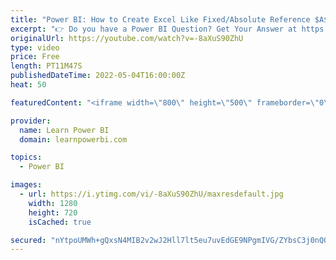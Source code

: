 ```yaml
---
title: "Power BI: How to Create Excel Like Fixed/Absolute Reference $A$1 in Power BI 💡"
excerpt: "👉 Do you have a Power BI Question? Get Your Answer at https://www.learnpowerbi.com/question In this Power BI Question & Answer Episode, we cover a question by Saï Equilibrio: How to Create Excel Like Fixed/Absolute Reference $A$1 in Power BI 👉 Download the Power BI file used in Video: https://web.learnpowerbi.com/download"
originalUrl: https://youtube.com/watch?v=-8aXuS90ZhU
type: video
price: Free
length: PT11M47S
publishedDateTime: 2022-05-04T16:00:00Z
heat: 50

featuredContent: "<iframe width=\"800\" height=\"500\" frameborder=\"0\" src=\"https://www.youtube.com/embed/-8aXuS90ZhU\" allow=\"accelerometer; autoplay; encrypted-media; gyroscope; picture-in-picture\" allowfullscreen></iframe>"

provider:
  name: Learn Power BI
  domain: learnpowerbi.com

topics:
  - Power BI

images:
  - url: https://i.ytimg.com/vi/-8aXuS90ZhU/maxresdefault.jpg
    width: 1280
    height: 720
    isCached: true

secured: "nYtpoUMWh+gQxsN4MIB2v2wJ2Hll7lt5eu7uvEdGE9NPgmIVG/ZYbsC3j0nQOjRDd9ifizrkkPPYMnTcgsqhbTQ+jZUMFHjWJCfw03CgRHVU1ia1PAzcOx1sq1Nt0FJlInQ5wPhQpeFn6WRVKM2ZJ6c7erhBS+Ig47PjEY9QPfcN6zcaBg2+dU4bNAll2HuGy7y1h9RnYzIl5BvrrxTplqleIReEzneDJBOQceus+KU1mvP2IDi6zbmIUG2F1KR/J643heCJQNFYFLgJ27XXbEoITPu71BBEmJ4Rd7vGc627Trhy3h2ReuduJXCrXX0Afqb0/3Ts9DgclGofzYPcH5HVXyxuU4T65n84TsdmtiRdaNvX4Gla+SyxJtYL3HGEFg0KuK5NkelDXUkSHRl1o6XTUmw9nFhe5VvBjo0y3rY=;xj3KRcHBJyNlBUF057QtpA=="
---
```



